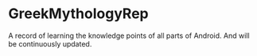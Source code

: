 
GreekMythologyRep
==============

A record of learning the knowledge points of all parts of Android.  And will be continuously updated.
<br>
